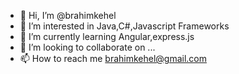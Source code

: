 - 👋 Hi, I’m @brahimkehel
- 👀 I’m interested in Java,C#,Javascript Frameworks
- 🌱 I’m currently learning Angular,express.js
- 💞️ I’m looking to collaborate on ...
- 📫 How to reach me brahimkehel@gmail.com

<!---
brahimkehel/brahimkehel is a ✨ special ✨ repository because its `README.md` (this file) appears on your GitHub profile.
You can click the Preview link to take a look at your changes.
--->

